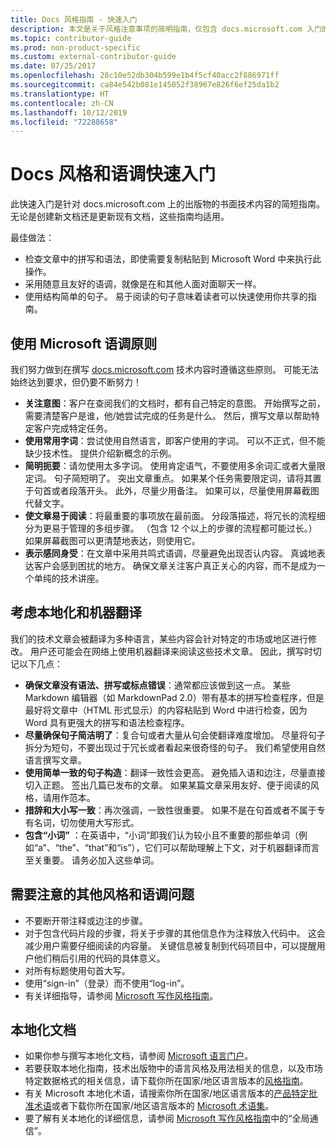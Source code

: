 ```yaml
---
title: Docs 风格指南 - 快速入门
description: 本文是关于风格注意事项的简明指南，仅包含 docs.microsoft.com 入门的基本主题。
ms.topic: contributor-guide
ms.prod: non-product-specific
ms.custom: external-contributor-guide
ms.date: 07/25/2017
ms.openlocfilehash: 28c10e52db304b599e1b4f5cf40acc2f886971ff
ms.sourcegitcommit: ca84e542b081e145052f38967e826f6ef25da1b2
ms.translationtype: HT
ms.contentlocale: zh-CN
ms.lasthandoff: 10/12/2019
ms.locfileid: "72288658"
---
```

# <a name="docs-style-and-voice-quick-start"></a>Docs 风格和语调快速入门

此快速入门是针对 docs.microsoft.com 上的出版物的书面技术内容的简短指南。 无论是创建新文档还是更新现有文档，这些指南均适用。

最佳做法：

- 检查文章中的拼写和语法，即使需要复制粘贴到 Microsoft Word 中来执行此操作。
- 采用随意且友好的语调，就像是在和其他人面对面聊天一样。
- 使用结构简单的句子。 易于阅读的句子意味着读者可以快速使用你共享的指南。

## <a name="use-the-microsoft-voice-principles"></a>使用 Microsoft 语调原则

我们努力做到在撰写 [docs.microsoft.com](https://docs.microsoft.com) 技术内容时遵循这些原则。 可能无法始终达到要求，但仍要不断努力！

- **关注意图**：客户在查阅我们的文档时，都有自己特定的意图。 开始撰写之前，需要清楚客户是谁，他/她尝试完成的任务是什么。 然后，撰写文章以帮助特定客户完成特定任务。
- **使用常用字词**：尝试使用自然语言，即客户使用的字词。 可以不正式，但不能缺少技术性。 提供介绍新概念的示例。
- **简明扼要**：请勿使用太多字词。 使用肯定语气，不要使用多余词汇或者大量限定词。 句子简短明了。 突出文章重点。 如果某个任务需要限定词，请将其置于句首或者段落开头。 此外，尽量少用备注。 如果可以，尽量使用屏幕截图代替文字。
- **使文章易于阅读**：将最重要的事项放在最前面。 分段落描述，将冗长的流程细分为更易于管理的多组步骤。 （包含 12 个以上的步骤的流程都可能过长。）如果屏幕截图可以更清楚地表达，则使用它。
- **表示感同身受**：在文章中采用共鸣式语调，尽量避免出现否认内容。 真诚地表达客户会感到困扰的地方。 确保文章关注客户真正关心的内容，而不是成为一个单纯的技术讲座。

## <a name="consider-localization-and-machine-translation"></a>考虑本地化和机器翻译

我们的技术文章会被翻译为多种语言，某些内容会针对特定的市场或地区进行修改。 用户还可能会在网络上使用机器翻译来阅读这些技术文章。 因此，撰写时切记以下几点：

- **确保文章没有语法、拼写或标点错误**：通常都应该做到这一点。 某些 Markdown 编辑器（如 MarkdownPad 2.0）带有基本的拼写检查程序，但是最好将文章中（HTML 形式显示）的内容粘贴到 Word 中进行检查，因为 Word 具有更强大的拼写和语法检查程序。
- **尽量确保句子简洁明了**：复合句或者大量从句会使翻译难度增加。 尽量将句子拆分为短句，不要出现过于冗长或者看起来很奇怪的句子。 我们希望使用自然语言撰写文章。
- **使用简单一致的句子构造**：翻译一致性会更高。 避免插入语和边注，尽量直接切入正题。 签出几篇已发布的文章。 如果某篇文章采用友好、便于阅读的风格，请用作范本。
- **措辞和大小写一致**：再次强调，一致性很重要。 如果不是在句首或者不属于专有名词，切勿使用大写形式。
- **包含“小词”** ：在英语中，“小词”即我们认为较小且不重要的那些单词（例如“a”、“the”、“that”和“is”），它们可以帮助理解上下文，对于机器翻译而言至关重要。 请务必加入这些单词。

## <a name="other-style-and-voice-issues-to-watch-for"></a>需要注意的其他风格和语调问题

- 不要断开带注释或边注的步骤。
- 对于包含代码片段的步骤，将关于步骤的其他信息作为注释放入代码中。 这会减少用户需要仔细阅读的内容量。 关键信息被复制到代码项目中，可以提醒用户他们稍后引用的代码的具体意义。
- 对所有标题使用句首大写。
- 使用“sign-in”（登录）而不使用“log-in”。
- 有关详细指导，请参阅 [Microsoft 写作风格指南](https://docs.microsoft.com/style-guide/welcome)。

## <a name="localized-documentation"></a>本地化文档

- 如果你参与撰写本地化文档，请参阅 [Microsoft 语言门户](https://www.microsoft.com/Language/Default.aspx)。
- 若要获取本地化指南，技术出版物中的语言风格及用法相关的信息，以及市场特定数据格式的相关信息，请下载你所在国家/地区语言版本的[风格指南](https://www.microsoft.com/Language/StyleGuides)。
- 有关 Microsoft 本地化术语，请搜索你所在国家/地区语言版本的[产品特定批准术语](https://www.microsoft.com/Language/Default.aspx)或者下载你所在国家/地区语言版本的 [Microsoft 术语集](https://www.microsoft.com/language/Terminology)。
- 要了解有关本地化的详细信息，请参阅 [Microsoft 写作风格指南](https://docs.microsoft.com/style-guide/global-communications)中的“全局通信”。
